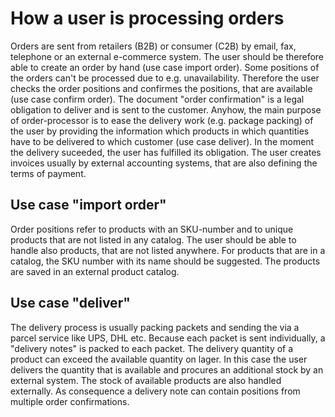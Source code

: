 # How a user is processing orders
Orders are sent from retailers (B2B) or consumer (C2B) by email, fax, telephone or an external e-commerce system. The user should be therefore able to create an order by hand (use case import order). Some positions of the orders can't be processed due to e.g. unavailability. Therefore the user checks the order positions and confirmes the positions, that are available (use case confirm order). The document "order confirmation" is a legal obligation to deliver and is sent to the customer. Anyhow, the main purpose of order-processor is to ease the delivery work (e.g. package packing) of the user by providing the information which products in which quantities have to be delivered to which customer (use case deliver). In the moment the delivery suceeded, the user has fulfilled its obligation. The user creates invoices usually by external accounting systems, that are also defining the terms of payment.

## Use case "import order"
Order positions refer to products with an SKU-number and to unique products that are not listed in any catalog. The user should be able to handle also products, that are not listed anywhere. For products that are in a catalog, the SKU number with its name should be suggested. The products are saved in an external product catalog.

## Use case "deliver"
The delivery process is usually packing packets and sending the via a parcel service like UPS, DHL etc. Because each packet is sent individually, a "delivery notes" is packed to each packet. The delivery quantity of a product can exceed the available quantity on lager. In this case the user delivers the quantity that is available and procures an additional stock by an external system. The stock of available products are also handled externally. As consequence a delivery note can contain positions from multiple order confirmations.
